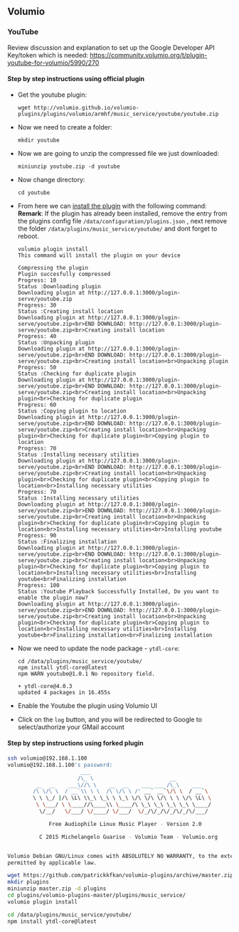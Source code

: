 ## Volumio

### YouTube

Review discussion and explanation to set up the Google Developer API Key/token which is needed:
https://community.volumio.org/t/plugin-youtube-for-volumio/5990/270

#### Step by step instructions using official plugin

- Get the youtube plugin: 

    `wget http://volumio.github.io/volumio-plugins/plugins/volumio/armhf/music_service/youtube/youtube.zip`

- Now we need to create a folder:

    `mkdir youtube`

- Now we are going to unzip the compressed file we just downloaded:

    `miniunzip youtube.zip -d youtube`

- Now change directory:

    `cd youtube`

- From here we can [install the plugin](https://volumio.github.io/docs/Plugin_System/Plugin_System_Overview.html) with the following command:
  **Remark**: If the plugin has already been installed, remove the entry from the plugins config file `/data/configuration/plugins.json`
  , next remove the folder `/data/plugins/music_service/youtube/` and dont forget to reboot.
  ```
  volumio plugin install
  This command will install the plugin on your device
  
  Compressing the plugin
  Plugin succesfully compressed
  Progress: 10
  Status :Downloading plugin
  Downloading plugin at http://127.0.0.1:3000/plugin-serve/youtube.zip
  Progress: 30
  Status :Creating install location
  Downloading plugin at http://127.0.0.1:3000/plugin-serve/youtube.zip<br>END DOWNLOAD: http://127.0.0.1:3000/plugin-serve/youtube.zip<br>Creating install location
  Progress: 40
  Status :Unpacking plugin
  Downloading plugin at http://127.0.0.1:3000/plugin-serve/youtube.zip<br>END DOWNLOAD: http://127.0.0.1:3000/plugin-serve/youtube.zip<br>Creating install location<br>Unpacking plugin
  Progress: 50
  Status :Checking for duplicate plugin
  Downloading plugin at http://127.0.0.1:3000/plugin-serve/youtube.zip<br>END DOWNLOAD: http://127.0.0.1:3000/plugin-serve/youtube.zip<br>Creating install location<br>Unpacking plugin<br>Checking for duplicate plugin
  Progress: 60
  Status :Copying plugin to location
  Downloading plugin at http://127.0.0.1:3000/plugin-serve/youtube.zip<br>END DOWNLOAD: http://127.0.0.1:3000/plugin-serve/youtube.zip<br>Creating install location<br>Unpacking plugin<br>Checking for duplicate plugin<br>Copying plugin to location
  Progress: 70
  Status :Installing necessary utilities
  Downloading plugin at http://127.0.0.1:3000/plugin-serve/youtube.zip<br>END DOWNLOAD: http://127.0.0.1:3000/plugin-serve/youtube.zip<br>Creating install location<br>Unpacking plugin<br>Checking for duplicate plugin<br>Copying plugin to location<br>Installing necessary utilities
  Progress: 70
  Status :Installing necessary utilities
  Downloading plugin at http://127.0.0.1:3000/plugin-serve/youtube.zip<br>END DOWNLOAD: http://127.0.0.1:3000/plugin-serve/youtube.zip<br>Creating install location<br>Unpacking plugin<br>Checking for duplicate plugin<br>Copying plugin to location<br>Installing necessary utilities<br>Installing youtube
  Progress: 90
  Status :Finalizing installation
  Downloading plugin at http://127.0.0.1:3000/plugin-serve/youtube.zip<br>END DOWNLOAD: http://127.0.0.1:3000/plugin-serve/youtube.zip<br>Creating install location<br>Unpacking plugin<br>Checking for duplicate plugin<br>Copying plugin to location<br>Installing necessary utilities<br>Installing youtube<br>Finalizing installation
  Progress: 100
  Status :Youtube Playback Successfully Installed, Do you want to enable the plugin now?
  Downloading plugin at http://127.0.0.1:3000/plugin-serve/youtube.zip<br>END DOWNLOAD: http://127.0.0.1:3000/plugin-serve/youtube.zip<br>Creating install location<br>Unpacking plugin<br>Checking for duplicate plugin<br>Copying plugin to location<br>Installing necessary utilities<br>Installing youtube<br>Finalizing installation<br>Finalizing installation
  ```
- Now we need to update the node package - `ytdl-core`: 
  
  ```
  cd /data/plugins/music_service/youtube/
  npm install ytdl-core@latest
  npm WARN youtube@1.0.1 No repository field.
  
  + ytdl-core@4.0.3
  updated 4 packages in 16.455s
  ```
  
- Enable the Youtube the plugin using Volumio UI
- Click on the `log` button, and you will be redirected to Google to select/authorize your GMail account  

#### Step by step instructions using forked plugin

```bash
ssh volumio@192.168.1.100
volumio@192.168.1.100's password:
                       ___
                      /\_ \                        __
         __  __    ___\//\ \    __  __    ___ ___ /\_\    ___
        /\ \/\ \  / __`\\ \ \  /\ \/\ \ /' __` __`\/\ \  / __`\
        \ \ \_/ |/\ \L\ \\_\ \_\ \ \_\ \/\ \/\ \/\ \ \ \/\ \L\ \
         \ \___/ \ \____//\____\\ \____/\ \_\ \_\ \_\ \_\ \____/
          \/__/   \/___/ \/____/ \/___/  \/_/\/_/\/_/\/_/\/___/

             Free Audiophile Linux Music Player - Version 2.0

          C 2015 Michelangelo Guarise - Volumio Team - Volumio.org


Volumio Debian GNU/Linux comes with ABSOLUTELY NO WARRANTY, to the extent
permitted by applicable law.

wget https://github.com/patrickkfkan/volumio-plugins/archive/master.zip
mkdir plugins
miniunzip master.zip -d plugins
cd plugins/volumio-plugins-master/plugins/music_service/
volumio plugin install

cd /data/plugins/music_service/youtube/
npm install ytdl-core@latest
```